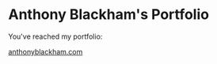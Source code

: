 # Anthony Blackham's Portfolio

You've reached my portfolio:

[anthonyblackham.com](https://anthonyblackham.com/)
